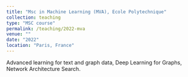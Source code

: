```yaml
---
title: "Msc in Machine Learning (MVA), Ecole Polytechnique"
collection: teaching
type: "MSC course"
permalink: /teaching/2022-mva
venue: ""
date: "2022" 
location: "Paris, France"
---
```


Advanced learning for text and graph data,  Deep Learning for Graphs, Network Architecture Search.